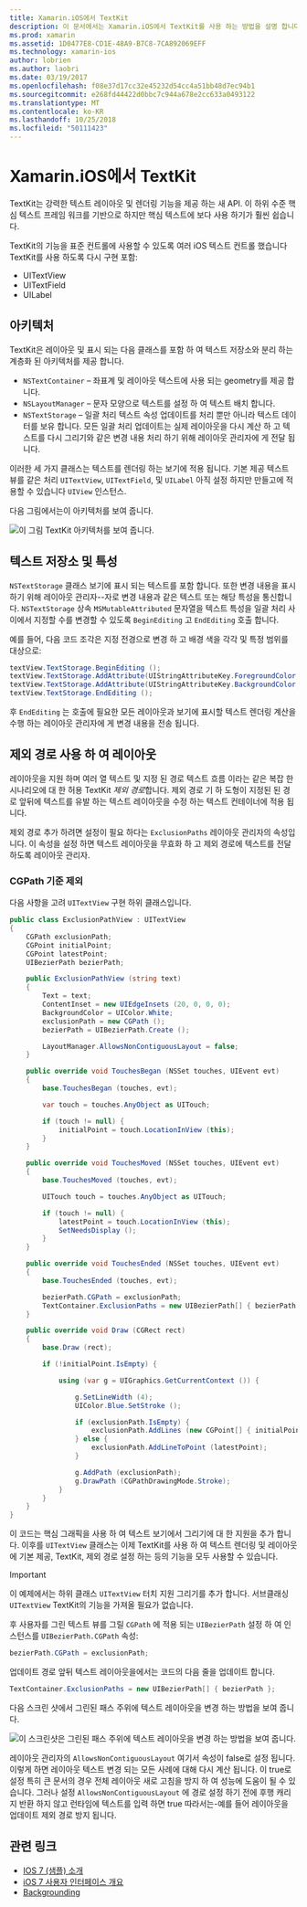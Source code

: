 ```yaml
---
title: Xamarin.iOS에서 TextKit
description: 이 문서에서는 Xamarin.iOS에서 TextKit를 사용 하는 방법을 설명 합니다. TextKit 강력한 텍스트 레이아웃 및 렌더링 기능을 제공합니다.
ms.prod: xamarin
ms.assetid: 1D0477E8-CD1E-48A9-B7C8-7CA892069EFF
ms.technology: xamarin-ios
author: lobrien
ms.author: laobri
ms.date: 03/19/2017
ms.openlocfilehash: f08e37d17cc32e45232d54cc4a51bb48d7ec94b1
ms.sourcegitcommit: e268fd44422d0bbc7c944a678e2cc633a0493122
ms.translationtype: MT
ms.contentlocale: ko-KR
ms.lasthandoff: 10/25/2018
ms.locfileid: "50111423"
---
```

# <a name="textkit-in-xamarinios"></a>Xamarin.iOS에서 TextKit

TextKit는 강력한 텍스트 레이아웃 및 렌더링 기능을 제공 하는 새 API. 이 하위 수준 핵심 텍스트 프레임 워크를 기반으로 하지만 핵심 텍스트에 보다 사용 하기가 훨씬 쉽습니다.

TextKit의 기능을 표준 컨트롤에 사용할 수 있도록 여러 iOS 텍스트 컨트롤 했습니다 TextKit를 사용 하도록 다시 구현 포함:

-  UITextView
-  UITextField
-  UILabel

## <a name="architecture"></a>아키텍처

TextKit은 레이아웃 및 표시 되는 다음 클래스를 포함 하 여 텍스트 저장소와 분리 하는 계층화 된 아키텍처를 제공 합니다.

-  `NSTextContainer` – 좌표계 및 레이아웃 텍스트에 사용 되는 geometry를 제공 합니다.
-  `NSLayoutManager` – 문자 모양으로 텍스트를 설정 하 여 텍스트 배치 합니다. 
-  `NSTextStorage` – 일괄 처리 텍스트 속성 업데이트를 처리 뿐만 아니라 텍스트 데이터를 보유 합니다. 모든 일괄 처리 업데이트는 실제 레이아웃을 다시 계산 하 고 텍스트를 다시 그리기와 같은 변경 내용 처리 하기 위해 레이아웃 관리자에 게 전달 됩니다.


이러한 세 가지 클래스는 텍스트를 렌더링 하는 보기에 적용 됩니다. 기본 제공 텍스트 뷰를 같은 처리 `UITextView`, `UITextField`, 및 `UILabel` 아직 설정 하지만 만들고에 적용할 수 있습니다 `UIView` 인스턴스.

다음 그림에서는이 아키텍처를 보여 줍니다.

 ![](textkit-images/textkitarch.png "이 그림 TextKit 아키텍처를 보여 줍니다.")

## <a name="text-storage-and-attributes"></a>텍스트 저장소 및 특성

`NSTextStorage` 클래스 보기에 표시 되는 텍스트를 포함 합니다. 또한 변경 내용을 표시 하기 위해 레이아웃 관리자--자로 변경 내용과 같은 텍스트 또는 해당 특성을 통신합니다. `NSTextStorage` 상속 `MSMutableAttributed` 문자열을 텍스트 특성을 일괄 처리 사이에서 지정할 수를 변경할 수 있도록 `BeginEditing` 고 `EndEditing` 호출 합니다.

예를 들어, 다음 코드 조각은 지정 전경으로 변경 하 고 배경 색을 각각 및 특정 범위를 대상으로:

```csharp
textView.TextStorage.BeginEditing ();
textView.TextStorage.AddAttribute(UIStringAttributeKey.ForegroundColor, UIColor.Green, new NSRange(200, 400));
textView.TextStorage.AddAttribute(UIStringAttributeKey.BackgroundColor, UIColor.Black, new NSRange(210, 300));
textView.TextStorage.EndEditing ();
```

후 `EndEditing` 는 호출에 필요한 모든 레이아웃과 보기에 표시할 텍스트 렌더링 계산을 수행 하는 레이아웃 관리자에 게 변경 내용을 전송 됩니다.

## <a name="layout-with-exclusion-path"></a>제외 경로 사용 하 여 레이아웃

레이아웃을 지원 하며 여러 열 텍스트 및 지정 된 경로 텍스트 흐름 이라는 같은 복잡 한 시나리오에 대 한 허용 TextKit *제외 경로*합니다. 제외 경로 기 하 도형이 지정된 된 경로 앞뒤에 텍스트를 유발 하는 텍스트 레이아웃을 수정 하는 텍스트 컨테이너에 적용 됩니다.

제외 경로 추가 하려면 설정이 필요 하다는 `ExclusionPaths` 레이아웃 관리자의 속성입니다. 이 속성을 설정 하면 텍스트 레이아웃을 무효화 하 고 제외 경로에 텍스트를 전달 하도록 레이아웃 관리자.

### <a name="exclusion-based-on-a-cgpath"></a>CGPath 기준 제외

다음 사항을 고려 `UITextView` 구현 하위 클래스입니다.

```csharp
public class ExclusionPathView : UITextView
{
    CGPath exclusionPath;
    CGPoint initialPoint;
    CGPoint latestPoint;
    UIBezierPath bezierPath;

    public ExclusionPathView (string text)
    {
        Text = text;
        ContentInset = new UIEdgeInsets (20, 0, 0, 0);
        BackgroundColor = UIColor.White;
        exclusionPath = new CGPath ();
        bezierPath = UIBezierPath.Create ();

        LayoutManager.AllowsNonContiguousLayout = false;
    }

    public override void TouchesBegan (NSSet touches, UIEvent evt)
    {
        base.TouchesBegan (touches, evt);

        var touch = touches.AnyObject as UITouch;

        if (touch != null) {
            initialPoint = touch.LocationInView (this);
        }
    }

    public override void TouchesMoved (NSSet touches, UIEvent evt)
    {
        base.TouchesMoved (touches, evt);

        UITouch touch = touches.AnyObject as UITouch;

        if (touch != null) {
            latestPoint = touch.LocationInView (this);
            SetNeedsDisplay ();
        }
    }

    public override void TouchesEnded (NSSet touches, UIEvent evt)
    {
        base.TouchesEnded (touches, evt);

        bezierPath.CGPath = exclusionPath;
        TextContainer.ExclusionPaths = new UIBezierPath[] { bezierPath };
    }

    public override void Draw (CGRect rect)
    {
        base.Draw (rect);

        if (!initialPoint.IsEmpty) {

            using (var g = UIGraphics.GetCurrentContext ()) {

                g.SetLineWidth (4);
                UIColor.Blue.SetStroke ();

                if (exclusionPath.IsEmpty) {
                    exclusionPath.AddLines (new CGPoint[] { initialPoint, latestPoint });
                } else {
                    exclusionPath.AddLineToPoint (latestPoint);
                }

                g.AddPath (exclusionPath);
                g.DrawPath (CGPathDrawingMode.Stroke);
            }
        }
    }
}
```

이 코드는 핵심 그래픽을 사용 하 여 텍스트 보기에서 그리기에 대 한 지원을 추가 합니다. 이후를 `UITextView` 클래스는 이제 TextKit를 사용 하 여 텍스트 렌더링 및 레이아웃에 기본 제공, TextKit, 제외 경로 설정 하는 등의 기능을 모두 사용할 수 있습니다.

> [!IMPORTANT]
> 이 예제에서는 하위 클래스 `UITextView` 터치 지원 그리기를 추가 합니다. 서브클래싱 `UITextView` TextKit의 기능을 가져올 필요가 없습니다.



후 사용자를 그린 텍스트 뷰를 그릴 `CGPath` 에 적용 되는 `UIBezierPath` 설정 하 여 인스턴스를 `UIBezierPath.CGPath` 속성:

```csharp
bezierPath.CGPath = exclusionPath;
```

업데이트 경로 앞뒤 텍스트 레이아웃을에서는 코드의 다음 줄을 업데이트 합니다.

```csharp
TextContainer.ExclusionPaths = new UIBezierPath[] { bezierPath };
```

다음 스크린 샷에서 그린된 패스 주위에 텍스트 레이아웃을 변경 하는 방법을 보여 줍니다.

<!-- ![](textkit-images/exclusionpath1.png "This screenshot illustrates how the text layout changes to flow around the drawn path")--> 
![](textkit-images/exclusionpath2.png "이 스크린샷은 그린된 패스 주위에 텍스트 레이아웃을 변경 하는 방법을 보여 줍니다.")

레이아웃 관리자의 `AllowsNonContiguousLayout` 여기서 속성이 false로 설정 됩니다. 이렇게 하면 레이아웃 텍스트 변경 되는 모든 사례에 대해 다시 계산 됩니다. 이 true로 설정 특히 큰 문서의 경우 전체 레이아웃 새로 고침을 방지 하 여 성능에 도움이 될 수 있습니다. 그러나 설정 `AllowsNonContiguousLayout` 에 경로 설정 하기 전에 후행 캐리지 반환 하지 않고 런타임에 텍스트를 입력 하면 true 따라서는-예를 들어 레이아웃을 업데이트 제외 경로 방지 됩니다.


## <a name="related-links"></a>관련 링크

- [IOS 7 (샘플) 소개](https://developer.xamarin.com/samples/monotouch/IntroToiOS7)
- [iOS 7 사용자 인터페이스 개요](~/ios/platform/introduction-to-ios7/ios7-ui.md)
- [Backgrounding](~/ios/app-fundamentals/backgrounding/index.md)
